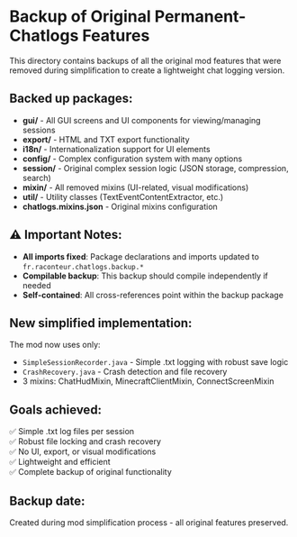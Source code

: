 # Backup of Original Permanent-Chatlogs Features

This directory contains backups of all the original mod features that were removed during simplification to create a lightweight chat logging version.

## Backed up packages:

- **gui/** - All GUI screens and UI components for viewing/managing sessions
- **export/** - HTML and TXT export functionality  
- **i18n/** - Internationalization support for UI elements
- **config/** - Complex configuration system with many options
- **session/** - Original complex session logic (JSON storage, compression, search)
- **mixin/** - All removed mixins (UI-related, visual modifications)
- **util/** - Utility classes (TextEventContentExtractor, etc.)
- **chatlogs.mixins.json** - Original mixins configuration

## ⚠️ Important Notes:

- **All imports fixed**: Package declarations and imports updated to `fr.raconteur.chatlogs.backup.*`
- **Compilable backup**: This backup should compile independently if needed
- **Self-contained**: All cross-references point within the backup package

## New simplified implementation:

The mod now uses only:
- `SimpleSessionRecorder.java` - Simple .txt logging with robust save logic
- `CrashRecovery.java` - Crash detection and file recovery
- 3 mixins: ChatHudMixin, MinecraftClientMixin, ConnectScreenMixin

## Goals achieved:

✅ Simple .txt log files per session  
✅ Robust file locking and crash recovery  
✅ No UI, export, or visual modifications  
✅ Lightweight and efficient  
✅ Complete backup of original functionality

## Backup date:
Created during mod simplification process - all original features preserved.